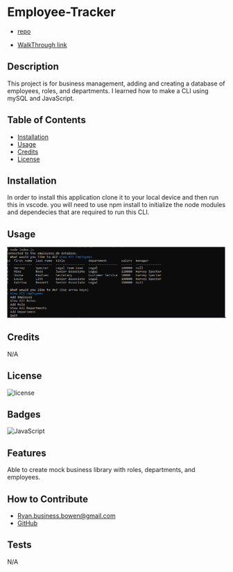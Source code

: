 # Employee-Tracker
- [repo](https://github.com/RyanTheSCholar/Employee-Tracker)

- [WalkThrough link](https://youtu.be/HJGFEcyU9rI)

## Description
This project is for business management, adding and creating a database of employees, roles, and departments. I learned how to make a CLI using mySQL and JavaScript.


## Table of Contents
- [Installation](#installation)
- [Usage](#usage)
- [Credits](#credits)
- [License](#license)
## Installation

In order to install this application clone it to your local device and then run this in vscode.
you will need to use npm install to initialize the node modules and dependecies that are required to run this CLI.

## Usage

![screenshot](./images/Employer-Tracker%20CLI.PNG)

## Credits

N/A

## License

![license](https://img.shields.io/badge/License-None-blue)

## Badges

![JavaScript](https://img.shields.io/badge/JavaScript-100%25-yellow)
## Features

Able to create mock business library with roles, departments, and employees.

## How to Contribute
    
- Ryan.business.bowen@gmail.com
- [GitHub](https://github.com/RyanTheScholar)
## Tests
N/A